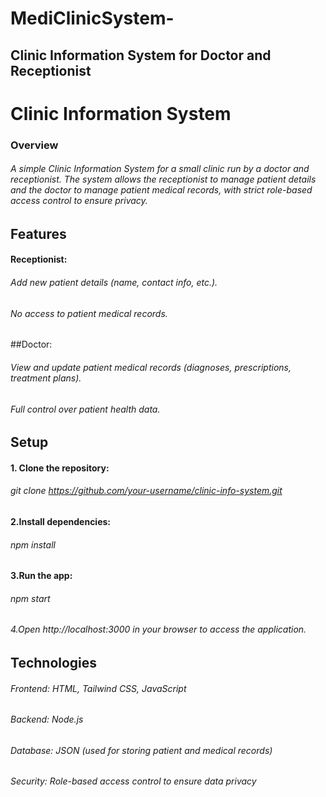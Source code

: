 # MediClinicSystem-

## Clinic Information System for Doctor and Receptionist

# Clinic Information System

### Overview

###### A simple Clinic Information System for a small clinic run by a doctor and receptionist. The system allows the receptionist to manage patient details and the doctor to manage patient medical records, with strict role-based access control to ensure privacy.


## Features
#### Receptionist:
###### Add new patient details (name, contact info, etc.).
###### No access to patient medical records.

##Doctor:
###### View and update patient medical records (diagnoses, prescriptions, treatment plans).
###### Full control over patient health data.

## Setup

#### 1. Clone the repository:
###### git clone https://github.com/your-username/clinic-info-system.git

#### 2.Install dependencies:
###### npm install
#### 3.Run the app:
###### npm start
###### 4.Open http://localhost:3000 in your browser to access the application.

## Technologies

###### Frontend: HTML, Tailwind CSS, JavaScript
###### Backend: Node.js
###### Database: JSON (used for storing patient and medical records)
###### Security: Role-based access control to ensure data privacy



